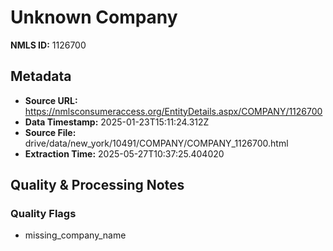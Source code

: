 # Unknown Company

**NMLS ID:** 1126700

## Metadata
- **Source URL:** https://nmlsconsumeraccess.org/EntityDetails.aspx/COMPANY/1126700
- **Data Timestamp:** 2025-01-23T15:11:24.312Z
- **Source File:** drive/data/new_york/10491/COMPANY/COMPANY_1126700.html
- **Extraction Time:** 2025-05-27T10:37:25.404020

## Quality & Processing Notes
### Quality Flags
- missing_company_name
